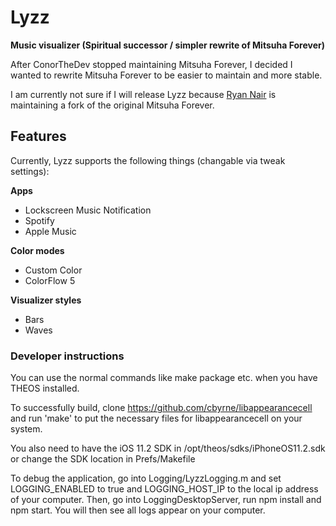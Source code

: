 # Lyzz
**Music visualizer (Spiritual successor / simpler rewrite of Mitsuha Forever)**

After ConorTheDev stopped maintaining Mitsuha Forever,
I decided I wanted to rewrite Mitsuha Forever to be easier
to maintain and more stable.

I am currently not sure if I will release
Lyzz because [Ryan Nair](https://github.com/ryannair05) is
maintaining a fork of the original Mitsuha Forever.

## Features

Currently, Lyzz supports the following things (changable via tweak settings):

**Apps**
- Lockscreen Music Notification
- Spotify
- Apple Music

**Color modes**
- Custom Color
- ColorFlow 5

**Visualizer styles**
- Bars
- Waves

### Developer instructions
You can use the normal commands like make package etc. when you have THEOS installed.

To successfully build, clone https://github.com/cbyrne/libappearancecell
and run 'make' to put the necessary files for libappearancecell
on your system.

You also need to have the iOS 11.2 SDK in /opt/theos/sdks/iPhoneOS11.2.sdk
or change the SDK location in Prefs/Makefile

To debug the application, go into Logging/LyzzLogging.m and set LOGGING_ENABLED to true
and LOGGING_HOST_IP to the local ip address of your computer. Then, go into LoggingDesktopServer,
run npm install and npm start. You will then see all logs appear on your computer.
